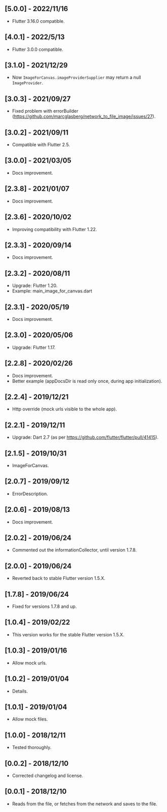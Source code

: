 ## [5.0.0] - 2022/11/16

* Flutter 3.16.0 compatible.

## [4.0.1] - 2022/5/13

* Flutter 3.0.0 compatible.

## [3.1.0] - 2021/12/29

* Now `ImageForCanvas.imageProviderSupplier` may return a null `ImageProvider`.

## [3.0.3] - 2021/09/27

* Fixed problem with errorBuilder (https://github.com/marcglasberg/network_to_file_image/issues/27).

## [3.0.2] - 2021/09/11

* Compatible with Flutter 2.5.

## [3.0.0] - 2021/03/05

* Docs improvement.

## [2.3.8] - 2021/01/07

* Docs improvement.

## [2.3.6] - 2020/10/02

* Improving compatibility with Flutter 1.22.

## [2.3.3] - 2020/09/14

* Docs improvement.

## [2.3.2] - 2020/08/11

* Upgrade: Flutter 1.20.
* Example: main_image_for_canvas.dart

## [2.3.1] - 2020/05/19

* Docs improvement.

## [2.3.0] - 2020/05/06

* Upgrade: Flutter 1.17.

## [2.2.8] - 2020/02/26

* Docs improvement.
* Better example (appDocsDir is read only once, during app initialization).

## [2.2.4] - 2019/12/21

* Http override (mock urls visible to the whole app).

## [2.2.1] - 2019/12/11

* Upgrade: Dart 2.7 (as per https://github.com/flutter/flutter/pull/41415).

## [2.1.5] - 2019/10/31

* ImageForCanvas.

## [2.0.7] - 2019/09/12

* ErrorDescription.

## [2.0.6] - 2019/08/13

* Docs improvement.

## [2.0.2] - 2019/06/24

* Commented out the informationCollector, until version 1.7.8.

## [2.0.0] - 2019/06/24

* Reverted back to stable Flutter version 1.5.X.

## [1.7.8] - 2019/06/24

* Fixed for versions 1.7.8 and up.

## [1.0.4] - 2019/02/22

* This version works for the stable Flutter version 1.5.X.

## [1.0.3] - 2019/01/16

* Allow mock urls.

## [1.0.2] - 2019/01/04

* Details.

## [1.0.1] - 2019/01/04

* Allow mock files.

## [1.0.0] - 2018/12/11

* Tested thoroughly.

## [0.0.2] - 2018/12/10

* Corrected changelog and license.

## [0.0.1] - 2018/12/10

* Reads from the file, or fetches from the network and saves to the file.



